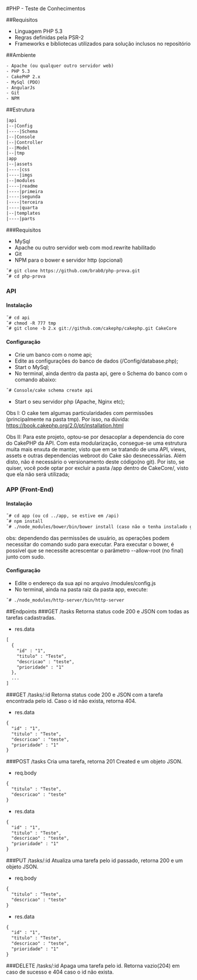 #PHP - Teste de Conhecimentos

##Requisitos
- Linguagem PHP 5.3
- Regras definidas pela PSR-2
- Frameworks e bibliotecas utilizados para solução inclusos no repositório

##Ambiente
```html
- Apache (ou qualquer outro servidor web)
- PHP 5.3
- CakePHP 2.x
- MySql (PDO)
- AngularJs
- Git
- NPM
```

##Estrutura

```html
|api
|--|Config
|----|Schema
|--|Console
|--|Controller
|--|Model
|--|tmp
|app
|--|assets
|----|css
|----|imgs
|--|modules
|----|readme
|----|primeira
|----|segunda
|----|terceira
|----|quarta
|--|templates
|----|parts

```

###Requisitos
- MySql
- Apache ou outro servidor web com mod.rewrite habilitado
- Git
- NPM para o bower e servidor http (opcional)

```html
˜# git clone https://github.com/brab0/php-prova.git
˜# cd php-prova
```

### API
#### Instalação
```html
˜# cd api
˜# chmod -R 777 tmp
˜# git clone -b 2.x git://github.com/cakephp/cakephp.git CakeCore
```

#### Configuração
- Crie um banco com o nome api;
- Edite as configurações do banco de dados (/Config/database.php);
- Start o MySql;
- No terminal, ainda dentro da pasta api, gere o Schema do banco com o comando abaixo:
```html
˜# Console/cake schema create api
```
- Start o seu servidor php (Apache, Nginx etc);

Obs I: O cake tem algumas particularidades com permissões (principalmente na pasta tmp). Por isso, na dúvida:  https://book.cakephp.org/2.0/pt/installation.html

Obs II: Para este projeto, optou-se por desacoplar a dependencia do core do CakePHP da API. Com esta modularização,
consegue-se uma estrutura muita mais enxuta de manter, visto que em se tratando de uma API, views, assets e outras dependencias webroot do Cake são desnecessárias. Além disto, não é necessário o versionamento deste código(no git).
Por isto, se quiser, você pode optar por excluir a pasta /app dentro de CakeCore/, visto que ela não será utilizada;


### APP (Front-End)
#### Instalação
```html
˜# cd app (ou cd ../app, se estive em /api)
˜# npm install
˜# ./node_modules/bower/bin/bower install (caso não o tenha instalado globalmente)
```
obs: dependendo das permissões de usuário, as operações podem necessitar do comando sudo para executar.
Para executar o bower, é possível que se necessite acrescentar o parâmetro --allow-root (no final) junto com sudo.


#### Configuração
- Edite o endereço da sua api no arquivo /modules/config.js
- No terminal, ainda na pasta raiz da pasta app, execute:

```html
˜# ./node_modules/http-server/bin/http-server
```

##Endpoints
###GET /tasks
Retorna status code 200 e JSON com todas as tarefas cadastradas.

- res.data
```html
[
  {
    "id" : "1",
    "titulo" : "Teste",
    "descricao" : "teste",
    "prioridade" : "1"
  },
  ...
]
```

###GET /tasks/:id
Retorna status code 200 e JSON com a tarefa encontrada pelo id. Caso o id não exista, retorna 404.

- res.data
```html
{
  "id" : "1",
  "titulo" : "Teste",
  "descricao" : "teste",
  "prioridade" : "1"
}
```

###POST /tasks
Cria uma tarefa, retorna 201 Created e um objeto JSON.

- req.body
```html
{
  "titulo" : "Teste",
  "descricao" : "teste"
}
```

- res.data
```html
{
  "id" : "1",
  "titulo" : "Teste",
  "descricao" : "teste",
  "prioridade" : "1"
}
```

###PUT /tasks/:id
Atualiza uma tarefa pelo id passado, retorna 200 e um objeto JSON.

- req.body
```html
{
  "titulo" : "Teste",
  "descricao" : "teste"
}
```

- res.data
```html
{
  "id" : "1",
  "titulo" : "Teste",
  "descricao" : "teste",
  "prioridade" : "1"
}
```

###DELETE /tasks/:id
Apaga uma tarefa pelo id. Retorna vazio(204) em caso de sucesso e 404 caso o id não exista.
